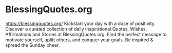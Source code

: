BlessingQuotes.org
=============
https://blessingquotes.org/
Kickstart your day with a dose of positivity. Discover a curated collection of daily Inspirational Quotes, Wishes, Affirmations and Stories at BlessingQuotes.org. Find the perfect message to motivate yourself, uplift others, and conquer your goals. Be inspired & spread the Sunday cheer.
